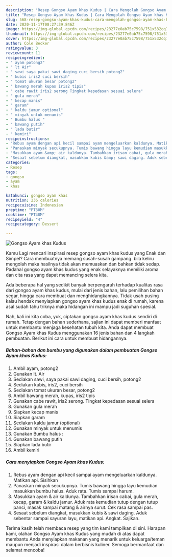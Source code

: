 ```yaml
---
description: "Resep Gongso Ayam khas Kudus | Cara Mengolah Gongso Ayam khas Kudus Yang Paling Enak"
title: "Resep Gongso Ayam khas Kudus | Cara Mengolah Gongso Ayam khas Kudus Yang Paling Enak"
slug: 568-resep-gongso-ayam-khas-kudus-cara-mengolah-gongso-ayam-khas-kudus-yang-paling-enak
date: 2020-11-17T08:27:39.846Z
image: https://img-global.cpcdn.com/recipes/23277e0ab75c7598/751x532cq70/gongso-ayam-khas-kudus-foto-resep-utama.jpg
thumbnail: https://img-global.cpcdn.com/recipes/23277e0ab75c7598/751x532cq70/gongso-ayam-khas-kudus-foto-resep-utama.jpg
cover: https://img-global.cpcdn.com/recipes/23277e0ab75c7598/751x532cq70/gongso-ayam-khas-kudus-foto-resep-utama.jpg
author: Cole Becker
ratingvalue: 3
reviewcount: 11
recipeingredient:
- " ayam potong2"
- " lt Air"
- " sawi saya pakai sawi daging cuci bersih potong2"
- " kubis iris2 cuci bersih"
- " tomat ukuran besar potong2"
- " bawang merah kupas iris2 tipis"
- " cabe rawit iris2 serong Tingkat kepedasan sesuai selera"
- " gula merah"
- " kecap manis"
- " garam"
- " kaldu jamur optional"
- " minyak untuk menumis"
- " Bumbu halus "
- " bawang putih"
- " lada butir"
- " kemiri"
recipeinstructions:
- "Rebus ayam dengan api kecil sampai ayam mengeluarkan kaldunya. Matikan api. Sisihkan"
- "Panaskan minyak secukupnya. Tumis bawang hingga layu kemudian masukkan bumbu halus. Aduk rata. Tumis sampai harum."
- "Masukkan ayam &amp; air kaldunya. Tambahkan irisan cabai, gula merah, kecap, garam &amp; kaldu jamur. Aduk rata kemudian tutup dengan tutup panci, masak sampai matang &amp; airnya surut. Cek rasa sampai pas."
- "Sesaat sebelum diangkat, masukkan kubis &amp; sawi daging. Aduk sebentar sampai sayuran layu, matikan api. Angkat. Sajikan."
categories:
- Resep
tags:
- gongso
- ayam
- khas

katakunci: gongso ayam khas 
nutrition: 236 calories
recipecuisine: Indonesian
preptime: "PT30M"
cooktime: "PT48M"
recipeyield: "4"
recipecategory: Dessert

---
```



![Gongso Ayam khas Kudus](https://img-global.cpcdn.com/recipes/23277e0ab75c7598/751x532cq70/gongso-ayam-khas-kudus-foto-resep-utama.jpg)

Kamu Lagi mencari inspirasi resep gongso ayam khas kudus yang Enak dan Simpel? Cara membuatnya memang susah-susah gampang. bila keliru mengolah maka hasilnya tidak akan memuaskan dan bahkan tidak sedap. Padahal gongso ayam khas kudus yang enak selayaknya memiliki aroma dan cita rasa yang dapat memancing selera kita.

Ada beberapa hal yang sedikit banyak berpengaruh terhadap kualitas rasa dari gongso ayam khas kudus, mulai dari jenis bahan, lalu pemilihan bahan segar, hingga cara membuat dan menghidangkannya. Tidak usah pusing kalau hendak menyiapkan gongso ayam khas kudus enak di rumah, karena asal sudah tahu triknya maka hidangan ini mampu jadi suguhan spesial.




Nah, kali ini kita coba, yuk, ciptakan gongso ayam khas kudus sendiri di rumah. Tetap dengan bahan sederhana, sajian ini dapat memberi manfaat untuk membantu menjaga kesehatan tubuh kita. Anda dapat membuat Gongso Ayam khas Kudus menggunakan 16 jenis bahan dan 4 langkah pembuatan. Berikut ini cara untuk membuat hidangannya.

<!--inarticleads1-->

##### Bahan-bahan dan bumbu yang digunakan dalam pembuatan Gongso Ayam khas Kudus:

1. Ambil  ayam, potong2
1. Gunakan  lt. Air
1. Sediakan  sawi, saya pakai sawi daging, cuci bersih, potong2
1. Sediakan  kubis, iris2, cuci bersih
1. Sediakan  tomat ukuran besar, potong2
1. Ambil  bawang merah, kupas, iris2 tipis
1. Gunakan  cabe rawit, iris2 serong. Tingkat kepedasan sesuai selera
1. Gunakan  gula merah
1. Siapkan  kecap manis
1. Siapkan  garam
1. Sediakan  kaldu jamur (optional)
1. Gunakan  minyak untuk menumis
1. Gunakan  Bumbu halus :
1. Gunakan  bawang putih
1. Siapkan  lada butir
1. Ambil  kemiri




<!--inarticleads2-->

##### Cara menyiapkan Gongso Ayam khas Kudus:

1. Rebus ayam dengan api kecil sampai ayam mengeluarkan kaldunya. Matikan api. Sisihkan
1. Panaskan minyak secukupnya. Tumis bawang hingga layu kemudian masukkan bumbu halus. Aduk rata. Tumis sampai harum.
1. Masukkan ayam &amp; air kaldunya. Tambahkan irisan cabai, gula merah, kecap, garam &amp; kaldu jamur. Aduk rata kemudian tutup dengan tutup panci, masak sampai matang &amp; airnya surut. Cek rasa sampai pas.
1. Sesaat sebelum diangkat, masukkan kubis &amp; sawi daging. Aduk sebentar sampai sayuran layu, matikan api. Angkat. Sajikan.




Terima kasih telah membaca resep yang tim kami tampilkan di sini. Harapan kami, olahan Gongso Ayam khas Kudus yang mudah di atas dapat membantu Anda menyiapkan makanan yang menarik untuk keluarga/teman maupun menjadi inspirasi dalam berbisnis kuliner. Semoga bermanfaat dan selamat mencoba!
